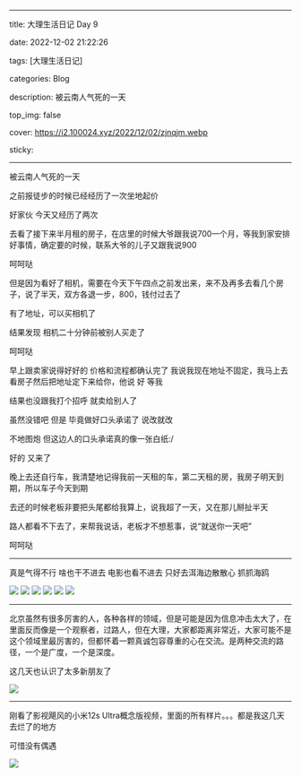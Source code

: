 
---

title: 大理生活日记 Day 9

date: 2022-12-02 21:22:26

tags: [大理生活日记]

categories: Blog

description: 被云南人气死的一天

top_img: false

cover: https://i2.100024.xyz/2022/12/02/zjnqjm.webp

sticky: 

---


被云南人气死的一天



之前报徒步的时候已经经历了一次坐地起价

好家伙 今天又经历了两次



去看了接下来半月租的房子，在店里的时候大爷跟我说700一个月，等我到家安排好事情，确定要的时候，联系大爷的儿子又跟我说900

呵呵哒

但是因为看好了相机，需要在今天下午四点之前发出来，来不及再多去看几个房子，说了半天，双方各退一步，800，钱付过去了



有了地址，可以买相机了

结果发现 相机二十分钟前被别人买走了

呵呵哒

早上跟卖家说得好好的 价格和流程都确认完了 我说我现在地址不固定，我马上去看房子然后把地址定下来给你，他说 好 等我

结果也没跟我打个招呼 就卖给别人了

虽然没错吧 但是 毕竟做好口头承诺了 说改就改

不地图炮 但这边人的口头承诺真的像一张白纸:/



好的 又来了

晚上去还自行车，我清楚地记得我前一天租的车，第二天租的房，我房子明天到期，所以车子今天到期

去还的时候老板非要把头尾都给我算上，说我超了一天，又在那儿掰扯半天

路人都看不下去了，来帮我说话，老板才不想惹事，说“就送你一天吧”

呵呵哒

***

真是气得不行 啥也干不进去 电影也看不进去 只好去洱海边散散心 抓抓海鸥

![](https://i2.100024.xyz/2022/12/02/ziezz4.webp)
![](https://i2.100024.xyz/2022/12/02/ziw1km.webp)
![](https://i2.100024.xyz/2022/12/02/zjkq8d.webp)
![](https://i2.100024.xyz/2022/12/02/zjnqjm.webp)
![](https://i2.100024.xyz/2022/12/02/zk2vb8.webp)
![](https://i2.100024.xyz/2022/12/02/zk8uzk.webp)

***



北京虽然有很多厉害的人，各种各样的领域，但是可能是因为信息冲击太大了，在里面反而像是一个观察者，过路人，但在大理，大家都距离非常近，大家可能不是这个领域里最厉害的，但都怀着一颗真诚包容尊重的心在交流。是两种交流的路径，一个是广度，一个是深度。

这几天也认识了太多新朋友了

![](https://i2.100024.xyz/2022/12/02/zg8agj.webp)

***

刚看了影视飓风的小米12s Ultra概念版视频，里面的所有样片。。。都是我这几天去烂了的地方

可惜没有偶遇

![](https://i2.100024.xyz/2022/12/02/zhb164.webp)